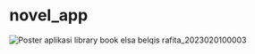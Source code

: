 # novel_app
![Poster aplikasi library book elsa belqis rafita_2023020100003](https://github.com/user-attachments/assets/63641ab6-6a8b-405b-b956-e23c528773e7)
